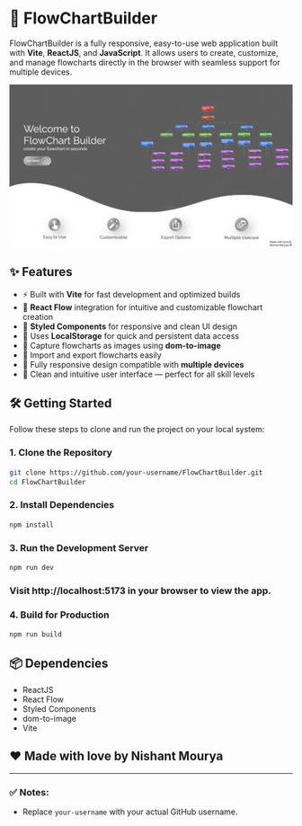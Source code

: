 # 🚀 FlowChartBuilder

FlowChartBuilder is a fully responsive, easy-to-use web application built with **Vite**, **ReactJS**, and **JavaScript**. It allows users to create, customize, and manage flowcharts directly in the browser with seamless support for multiple devices.

![FlowChartBuilder Screenshot](screenshot.png) <!-- Add an actual screenshot file named 'screenshot.png' in your repo -->

## ✨ Features

- ⚡ Built with **Vite** for fast development and optimized builds
- 🧠 **React Flow** integration for intuitive and customizable flowchart creation
- 🎨 **Styled Components** for responsive and clean UI design
- 💾 Uses **LocalStorage** for quick and persistent data access
- 📸 Capture flowcharts as images using **dom-to-image**
- 🔄 Import and export flowcharts easily
- 📱 Fully responsive design compatible with **multiple devices**
- 🧩 Clean and intuitive user interface — perfect for all skill levels

## 🛠️ Getting Started

Follow these steps to clone and run the project on your local system:

### 1. Clone the Repository

```bash
git clone https://github.com/your-username/FlowChartBuilder.git
cd FlowChartBuilder
```
### 2. Install Dependencies

```bash
npm install
```
### 3. Run the Development Server
```bash
npm run dev
```
### Visit http://localhost:5173 in your browser to view the app.
### 4. Build for Production
```bash
npm run build
```
## 📦 Dependencies
- ReactJS
- React Flow
- Styled Components
- dom-to-image
- Vite

 ## ❤️ Made with love by Nishant Mourya

---
### ✅ Notes:

- Replace `your-username` with your actual GitHub username.


















